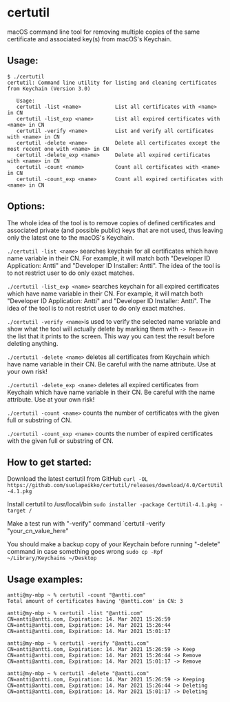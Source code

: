 # certutil
macOS command line tool for removing multiple copies of the same certificate and associated key(s) from macOS's Keychain.

## Usage:
```
$ ./certutil
certutil: Command line utility for listing and cleaning certificates from Keychain (Version 3.0)

   Usage:
   certutil -list <name>           List all certificates with <name> in CN
   certutil -list_exp <name>       List all expired certificates with <name> in CN
   certutil -verify <name>         List and verify all certificates with <name> in CN
   certutil -delete <name>         Delete all certificates except the most recent one with <name> in CN
   certutil -delete_exp <name>     Delete all expired certificates with <name> in CN
   certutil -count <name>          Count all certificates with <name> in CN
   certutil -count_exp <name>      Count all expired certificates with <name> in CN
```

## Options:
The whole idea of the tool is to remove copies of defined certificates and associated private (and possible public) keys that are not used, thus leaving only the latest one to the macOS's Keychain.

`./certutil -list <name>` searches keychain for all certificates which have name variable in their CN. For example, it will match both "Developer ID Application: Antti" and "Developer ID Installer: Antti". The idea of the tool is to not restrict user to do only exact matches.

`./certutil -list_exp <name>` searches keychain for all expired certificates which have name variable in their CN. For example, it will match both "Developer ID Application: Antti" and "Developer ID Installer: Antti". The idea of the tool is to not restrict user to do only exact matches.

`./certutil -verify <name>`is used to verify the selected name variable and show what the tool will actually delete by marking them with `-> Remove` in the list that it prints to the screen. This way you can test the result before deleting anything.

`./certutil -delete <name>` deletes all certificates from Keychain which have name variable in their CN. Be careful with the name attribute. Use at your own risk!

`./certutil -delete_exp <name>` deletes all expired certificates from Keychain which have name variable in their CN. Be careful with the name attribute. Use at your own risk!

`./certutil -count <name>` counts the number of certificates with the given full or substring of CN.

`./certutil -count_exp <name>` counts the number of expired certificates with the given full or substring of CN.

## How to get started:
Download the latest certutil from GitHub
`curl -OL https://github.com/suolapeikko/certutil/releases/download/4.0/CertUtil-4.1.pkg`

Install certutil to /usr/local/bin
`sudo installer -package CertUtil-4.1.pkg -target /`

Make a test run with "-verify" command
`certutil -verify "your_cn_value_here"

You should make a backup copy of your Keychain before running "-delete" command in case something goes wrong
`sudo cp -Rpf ~/Library/Keychains ~/Desktop`

## Usage examples:
```
antti@my-mbp ~ % certutil -count "@antti.com"
Total amount of certificates having '@antti.com' in CN: 3

antti@my-mbp ~ % certutil -list "@antti.com"
CN=antti@antti.com, Expiration: 14. Mar 2021 15:26:59
CN=antti@antti.com, Expiration: 14. Mar 2021 15:26:44
CN=antti@antti.com, Expiration: 14. Mar 2021 15:01:17

antti@my-mbp ~ % certutil -verify "@antti.com"
CN=antti@antti.com, Expiration: 14. Mar 2021 15:26:59 -> Keep
CN=antti@antti.com, Expiration: 14. Mar 2021 15:26:44 -> Remove
CN=antti@antti.com, Expiration: 14. Mar 2021 15:01:17 -> Remove

antti@my-mbp ~ % certutil -delete "@antti.com" 
CN=antti@antti.com, Expiration: 14. Mar 2021 15:26:59 -> Keeping
CN=antti@antti.com, Expiration: 14. Mar 2021 15:26:44 -> Deleting
CN=antti@antti.com, Expiration: 14. Mar 2021 15:01:17 -> Deleting
```
